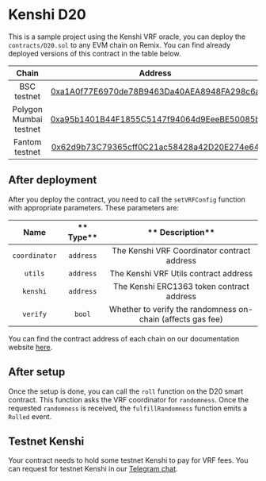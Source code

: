 # Kenshi D20

This is a sample project using the Kenshi VRF oracle,
you can deploy the `contracts/D20.sol` to any EVM chain on Remix.
You can find already deployed versions of this contract in the
table below.

|       **Chain**        |                                                           **Address**                                                           |
| :--------------------: | :-----------------------------------------------------------------------------------------------------------------------------: |
|      BSC testnet       |  [0xa1A0f77E6970de78B9463Da40AEA8948FA298c6a](https://testnet.bscscan.com/address/0xa1A0f77E6970de78B9463Da40AEA8948FA298c6a)   |
| Polygon Mumbai testnet | [0xa95b1401B44F1855C5147f94064d9EeeBE50085b](https://mumbai.polygonscan.com/address/0xa95b1401B44F1855C5147f94064d9EeeBE50085b) |
|     Fantom testnet     |  [0x62d9b73C79365cff0C21ac58428a42D20E274e64](https://testnet.ftmscan.com/address/0x62d9b73C79365cff0C21ac58428a42D20E274e64)   |

## After deployment

After you deploy the contract, you need to call the `setVRFConfig` function
with appropriate parameters. These parameters are:

|   **Name**    | ** Type** |                      ** Description**                       |
| :-----------: | :-------: | :---------------------------------------------------------: |
| `coordinator` | `address` |         The Kenshi VRF Coordinator contract address         |
|    `utils`    | `address` |            The Kenshi VRF Utils contract address            |
|   `kenshi`    | `address` |          The Kenshi ERC1363 token contract address          |
|   `verify`    |  `bool`   | Whether to verify the randomness on-chain (affects gas fee) |

You can find the contract address of each chain on our documentation
website [here](https://docs.kenshi.io/services/vrf/contracts.html).

## After setup

Once the setup is done, you can call the `roll` function on the D20 smart contract.
This function asks the VRF coordinator for `randomness`. Once the requested `randomness`
is received, the `fulfillRandomness` function emits a `Rolled` event.

## Testnet Kenshi

Your contract needs to hold some testnet Kenshi to pay for VRF fees. You can request for
testnet Kenshi in our [Telegram chat](https://t.me/kenshi_token).
